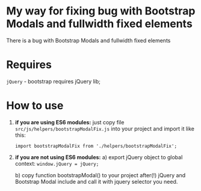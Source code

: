 My way for fixing bug with Bootstrap Modals and fullwidth fixed elements
========================================================================

There is a bug with Bootstrap Modals and fullwidth fixed elements

Requires
========
`jQuery` - bootstrap requires jQuery lib;


How to use
=============

1) **if you are using ES6 modules:**
    just copy file `src/js/helpers/bootstrapModalFix.js` into your project and import it like this:
    
    `import bootstrapModalFix from './helpers/bootstrapModalFix';`
    
2) **if you are not using ES6 modules:**
    a) export jQuery object to global context: `window.jQuery = jQuery;`
    
    b) copy function bootstrapModal() to your project after(!) jQuery and Bootstrap Modal include and call it with jquery selector you need.